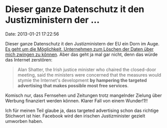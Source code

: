 Dieser ganze Datenschutz it den Justizministern der \...
========================================================

Date: 2013-01-21 17:22:56

Dieser ganze Datenschutz it den Justizministern der EU ein Dorn im Auge.
[Es geht um die Möglichkeit, Unternehmen zum Löschen der Daten über mich
zwingen zu
können](http://www.nytimes.com/2013/01/19/business/global/ministers-express-doubts-on-expanding-data-protection-laws.html?hpw).
Aber das geht ja mal gar nicht, denn das würde das Internet zerstören:

> Alan Shatter, the Irish justice minister who chaired the closed-door
> meeting, said the ministers were concerned that the measures would
> stymie the Internet's development **by hampering the targeted
> advertising that makes possible most free services**.

Komisch nur, dass Fernsehen und Zeitungen trotz mangelnder Zielung über
Werbung finanziert werden können. Klarer Fall von einem Wunder!1!!

Ich für meinen Teil glaube ja, dass targeted advertising schon das
richtige Stichwort ist hier. Facebook wird den irischen Justizminister
gezielt umworben haben.

